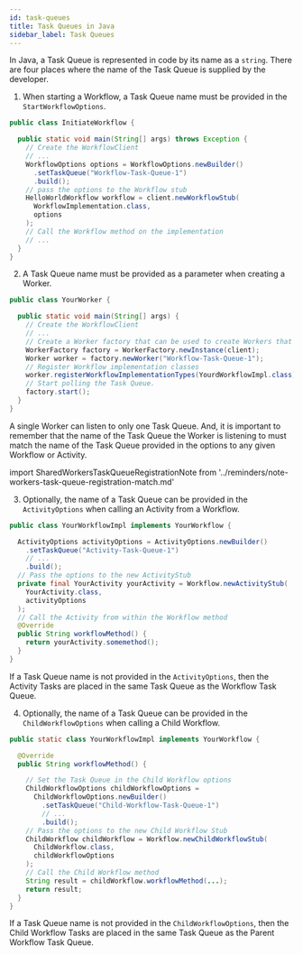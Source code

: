 ```yaml
---
id: task-queues
title: Task Queues in Java
sidebar_label: Task Queues
---
```


In Java, a Task Queue is represented in code by its name as a `string`.
There are four places where the name of the Task Queue is supplied by the developer.

1. When starting a Workflow, a Task Queue name must be provided in the `StartWorkflowOptions`.

```java
public class InitiateWorkflow {

  public static void main(String[] args) throws Exception {
    // Create the WorkflowClient
    // ...
    WorkflowOptions options = WorkflowOptions.newBuilder()
      .setTaskQueue("Workflow-Task-Queue-1")
      .build();
    // pass the options to the Workflow stub
    HelloWorldWorkflow workflow = client.newWorkflowStub(
      WorkflowImplementation.class,
      options
    );
    // Call the Workflow method on the implementation
    // ...
  }
}
```

2. A Task Queue name must be provided as a parameter when creating a Worker.

```java
public class YourWorker {

  public static void main(String[] args) {
    // Create the WorkflowClient
    // ...
    // Create a Worker factory that can be used to create Workers that poll specific Task Queues.
    WorkerFactory factory = WorkerFactory.newInstance(client);
    Worker worker = factory.newWorker("Workflow-Task-Queue-1");
    // Register Workflow implementation classes
    worker.registerWorkflowImplementationTypes(YourdWorkflowImpl.class);
    // Start polling the Task Queue.
    factory.start();
  }
}
```

A single Worker can listen to only one Task Queue.
And, it is important to remember that the name of the Task Queue the Worker is listening to must match the name of the Task Queue provided in the options to any given Workflow or Activity.

import SharedWorkersTaskQueueRegistrationNote from '../reminders/note-workers-task-queue-registration-match.md'

<SharedWorkersTaskQueueRegistrationNote />

3. Optionally, the name of a Task Queue can be provided in the `ActivityOptions` when calling an Activity from a Workflow.

```java
public class YourWorkflowImpl implements YourWorkflow {

  ActivityOptions activityOptions = ActivityOptions.newBuilder()
    .setTaskQueue("Activity-Task-Queue-1")
    // ...
    .build();
  // Pass the options to the new ActivityStub
  private final YourActivity yourActivity = Workflow.newActivityStub(
    YourActivity.class,
    activityOptions
  );
  // Call the Activity from within the Workflow method
  @Override
  public String workflowMethod() {
    return yourActivity.somemethod();
  }
}
```

If a Task Queue name is not provided in the `ActivityOptions`, then the Activity Tasks are placed in the same Task Queue as the Workflow Task Queue.

4. Optionally, the name of a Task Queue can be provided in the `ChildWorkflowOptions` when calling a Child Workflow.

```java
public static class YourWorkflowImpl implements YourWorkflow {

  @Override
  public String workflowMethod() {

    // Set the Task Queue in the Child Workflow options
    ChildWorkflowOptions childWorkflowOptions =
      ChildWorkflowOptions.newBuilder()
        .setTaskQueue("Child-Workflow-Task-Queue-1")
        // ...
        .build();
    // Pass the options to the new Child Workflow Stub
    ChildWorkflow childWorkflow = Workflow.newChildWorkflowStub(
      ChildWorkflow.class,
      childWorkflowOptions
    );
    // Call the Child Workflow method
    String result = childWorkflow.workflowMethod(...);
    return result;
  }
}
```

If a Task Queue name is not provided in the `ChildWorkflowOptions`, then the Child Workflow Tasks are placed in the same Task Queue as the Parent Workflow Task Queue.
